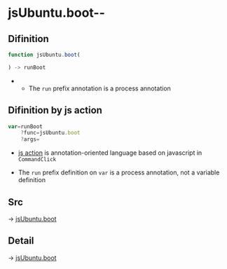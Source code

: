 # jsUbuntu.boot--

## Difinition

```js.js
function jsUbuntu.boot(

) -> runBoot
```

- - The `run` prefix annotation is a process annotation


## Difinition by js action

```js.js
var=runBoot
	?func=jsUbuntu.boot
	?args=

```

- [js action](#) is annotation-oriented language based on javascript in `CommandClick`

- The `run` prefix definition on `var` is a process annotation, not a variable definition

## Src

-> [jsUbuntu.boot](https://github.com/puutaro/CommandClick/blob/master/app/src/main/java/com/puutaro/commandclick/fragment_lib/terminal_fragment/js_interface/JsUbuntu.kt#L225)

## Detail

-> [jsUbuntu.boot](https://github.com/puutaro/CommandClick/blob/master/md/developer/js_interface/details/JsUbuntu/boot.md)
